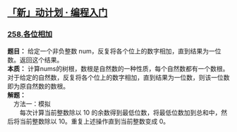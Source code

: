 ## [「新」动计划 · 编程入门](https://leetcode.cn/studyplan/primers-list/)

### [258.各位相加](https://leetcode.cn/problems/add-digits/description/?envType=study-plan-v2&envId=primers-list)
**题目：** 给定一个非负整数 num，反复将各个位上的数字相加，直到结果为一位数。返回这个结果。  
**本质：** 计算nums的树根，数根是自然数的一种性质，每个自然数都有一个数根。对于给定的自然数，反复将各个位上的数字相加，直到结果为一位数，则该一位数即为原自然数的数根。  
**解题：**  
&ensp;&ensp;方法一：模拟  
&ensp;&ensp;&ensp;&ensp;每次计算当前整数除以 10 的余数得到最低位数，将最低位数加到总和中，然后将当前整数除以 10。重复上述操作直到当前整数变成 0。


